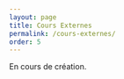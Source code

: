 ```yaml
---
layout: page
title: Cours Externes
permalink: /cours-externes/
order: 5
---
```


En cours de création.
